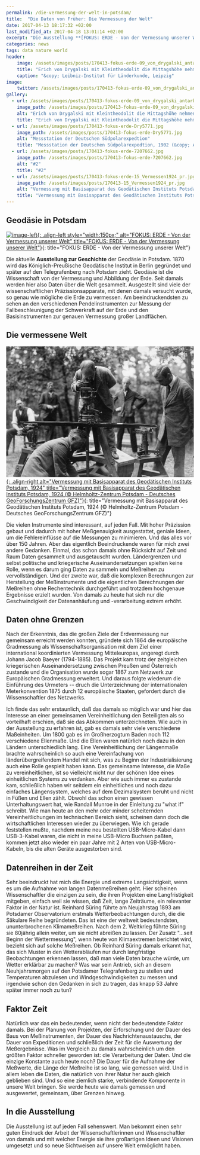 ```yaml
---
permalink: /die-vermessung-der-welt-in-potsdam/
title:  "Die Daten von Früher: Die Vermessung der Welt"
date: 2017-04-13 18:17:32 +02:00
last_modified_at: 2017-04-18 13:01:14 +02:00 
excerpt: "Die Ausstellung **[FOKUS: ERDE - Von der Vermessung unserer Welt](http://www.hbpg.de/Ausstellung_Fokus-Erde.html)** in Potsdam. Mindestens seit den astronomischen Berechnungen der Maya wird die Welt vermessen und Daten aufgezeichnet und analysiert. Und nicht erst Computer machen aufwendige und genaue Berechnungen möglich. Daten gibt es also schon sehr lange."
categories: news
tags: data nature world
header:
    image: /assets/images/posts/170413-fokus-erde-09_von_drygalski_antarktis_1902_pr_header.jpg
    title: "Erich von Drygalski mit Kleintheodolit die Mittagshöhe nehmend, Antarktis 17.09.1902 (&copy; Leibniz-Institut für Länderkunde, Leipzig)"
    caption: "&copy; Leibniz-Institut für Länderkunde, Leipzig"
image:
    twitter: /assets/images/posts/170413-fokus-erde-09_von_drygalski_antarktis_1902_pr.jpg
gallery:
  - url: /assets/images/posts/170413-fokus-erde-09_von_drygalski_antarktis_1902_pr.jpg
    image_path: /assets/images/posts/170413-fokus-erde-09_von_drygalski_antarktis_1902_pr.jpg
    alt: "Erich von Drygalski mit Kleintheodolit die Mittagshöhe nehmend, Antarktis 17.09.1902"
    title: "Erich von Drygalski mit Kleintheodolit die Mittagshöhe nehmend, Antarktis 17.09.1902 (&copy; Leibniz-Institut für Länderkunde, Leipzig)"
  - url: /assets/images/posts/170413-fokus-erde-Dry5771.jpg
    image_path: /assets/images/posts/170413-fokus-erde-Dry5771.jpg
    alt: "Messstation der Deutschen Südpolarexpedtion"
    title: "Messstation der Deutschen Südpolarexpedtion, 1902 (&copy; Archiv für Geographie)"
  - url: /assets/images/posts/170413-fokus-erde-7207662.jpg
    image_path: /assets/images/posts/170413-fokus-erde-7207662.jpg
    alt: "#2"
    title: "#2"
  - url: /assets/images/posts/170413-fokus-erde-15_Vermessen1924_pr.jpg
    image_path: /assets/images/posts/170413-15_Vermessen1924_pr.jpg
    alt: "Vermessung mit Basisapparat des Geodätischen Instituts Potsdam, 1924"
    title: "Vermessung mit Basisapparat des Geodätischen Instituts Potsdam, 1924 (&copy; Helmholtz-Zentrum Potsdam - Deutsches GeoForschungsZentrum GFZ)"
---
```


## Geodäsie in Potsdam

[![image-left](http://www.gfz-potsdam.de/uploads/pics/FokusErde.png){: .align-left style="width:150px;" alt="FOKUS: ERDE - Von der Vermessung unserer Welt" title="FOKUS: ERDE - Von der Vermessung unserer Welt"}](http://www.gfz-potsdam.de/uploads/pics/FokusErde.png){: title="FOKUS: ERDE - Von der Vermessung unserer Welt"}

Die aktuelle **Ausstellung zur Geschichte** der Geodäsie in Potsdam. 1870 wird das Königlich-Preußische Geodätische Institut in Berlin gegründet und später auf den Telegrafenberg nach Potsdam zieht. Geodäsie ist die Wissenschaft von der Vermessung und Abbildung der Erde. Seit damals werden hier also Daten über die Welt gesammelt. Ausgestellt sind viele der wissenschaftlichen Präzissionsapparate, mit denen damals versucht wurde, so genau wie mögliche die Erde zu vermessen. Am beeindruckendsten zu sehen an den verschiedenen Pendelinstrumenten zur Messung der Fallbeschleunigung der Schwerkraft auf der Erde und den Basisinstrumenten zur genauen Vermessung großer Landflächen.

## Die vermessene Welt

[![image-right](/assets/images/posts/170413-fokus-erde-15_Vermessen1924_pr.jpg){: .align-right alt="Vermessung mit Basisapparat des Geodätischen Instituts Potsdam, 1924" title="Vermessung mit Basisapparat des Geodätischen Instituts Potsdam, 1924 (&copy; Helmholtz-Zentrum Potsdam - Deutsches GeoForschungsZentrum GFZ)"}](/assets/images/posts/170413-fokus-erde-15_Vermessen1924_pr.jpg){: title="Vermessung mit Basisapparat des Geodätischen Instituts Potsdam, 1924 (&copy; Helmholtz-Zentrum Potsdam - Deutsches GeoForschungsZentrum GFZ)"}

Die vielen Instrumente sind interessant, auf jeden Fall. Mit hoher Präzission gebaut und dadurch mit hoher Meßgenauigkeit ausgestattet, geniale Ideen, um die Fehlereinflüsse auf die Messungen zu minimieren. Und das alles vor über 150 Jahren.
Aber das eigentlich Beeindruckende waren für mich zwei andere Gedanken. Einmal, das schon damals ohne Rücksicht auf Zeit und Raum Daten gesammelt und ausgetauscht wurden. Ländergrenzen und selbst politische und kriegerische Auseinandersetzungen spielten keine Rolle, wenn es darum ging Daten zu sammeln und Meßreihen zu vervollständigen. Und der zweite war, daß die komplexen Berechnungen zur Herstellung der Meßinstrumente und die eigentlichen Berechnungen der Meßreihen ohne Rechentechnik durchgeführt und trotzdem hochgenaue Ergebnisse erzielt wurden. Von damals zu heute hat sich nur die Geschwindigkeit der Datenanhäufung und -verarbeitung extrem erhöht.

## Daten ohne Grenzen

Nach der Erkenntnis, das die großen Ziele der Erdvermessung nur gemeinsam erreicht werden konnten, gründete sich 1864 die europäische Gradmessung als Wissenschaftsorganisation mit dem Ziel einer international koordinierten Vermessung Mitteleuropas, angeregt durch Johann Jacob Baeyer (1794-1885).
Das Projekt kam trotz der zeitgleichen kriegerischen Auseinandersetzung zwischen Preußen und Österreich zustande und die Organisation wurde sogar 1867 zum Netzwerk zur Europäischen Gradmessung erweitert. Und daraus folgte wiederum die Einführung des Urmeters -- druch die Unterzeichnung der internationalen Meterkonvention 1875 durch 12 europäische Staaten, gefordert durch die Wissenschaftler des Netzwerks. 

Ich finde das sehr erstaunlich, daß das damals so möglich war und hier das Interesse an einer gemeinsamen Vereinheitlichung den Beteiligten als so vorteilhaft erschien, daß sie das Abkommen unterzeichneten. Wie auch in der Ausstellung zu erfahren ist, gab es damals sehr viele  verschiedene Maßeinheiten. Um 1800 gab es im Großherzogtum Baden noch 112 verschiedene Ellenmaße. Und die Ellen waren natürlich noch dazu in den Ländern unterschiedlich lang. Eine Vereinheitlichung der Längenmaße brachte wahrscheinlich so auch eine  Vereinfachung von länderübergreifendem Handel mit sich, was zu Beginn der Industrialisierung auch eine Rolle gespielt haben kann. Das gemeinsame Interesse, die Maße zu vereinheitlichen, ist so vielleicht nicht nur der schönen Idee eines einheitlichen Systems zu verdanken. Aber wie auch immer es zustande kam, schließlich haben wir seitdem ein einheitliches und noch dazu einfaches Längensystem, welches auf dem Dezimalsystem beruht und nicht in Füßen und Ellen zählt. Obwohl das schon einen gewissen Unterhaltungswert hat, wie Randall Munroe in der Einleitung zu "what if" schreibt. 
Wie man heute an den mehr oder minder scheiternden Vereinheitlichungen im technischen Bereich sieht, scheinen dann doch die wirtschaftlichen Interessen wieder zu überwiegen. Wie ich gerade feststellen mußte, nachdem meine neu bestellten USB-Micro-Kabel dann USB-3-Kabel waren, die nicht in meine USB-Micro Buchsen paßten, kommen jetzt also wieder ein paar Jahre mit 2 Arten von USB-Micro-Kabeln, bis die alten Geräte ausgestorben sind. 

## Datenreihen in der Zeit

Sehr beeindruckt hat mich die Energie und extreme Langsichtigkeit, wenn es um die Aufnahme von langen Datenmeßreihen geht. Hier scheinen Wissenschaftler die einzigen zu sein, die ihren Projekten eine Langfristigkeit mitgeben, einfach weil sie wissen, daß Zeit, lange Zeiträume, ein relevanter Faktor in der Natur ist. 
Reinhard Süring führte am Neujahrstag 1893 am Potsdamer Observatorium erstmals Wetterbeobachtungen durch, die die Säkulare Reihe begründeten. Das ist eine der weltweit bedeutendsten, ununterbrochenen Klimameßreihen. Nach dem 2. Weltkrieg führte Süring sie 80jährig allein weiter, um sie nicht abreißen zu lassen.
Der Zusatz "...seit Beginn der Wettermessung", wenn heute von Klimaextremen berichtet wird, bezieht sich auf solche Meßreihen. Ob Reinhard Süring damals erkannt hat, das sich Muster in den Wetterabläufen nur durch langfristige Beobachtungen erkennen lassen, daß man viele Daten brauche würde, um  Wetter erklärbar zu machen? Was war sein Antrieb, sich an diesem Neuhjahrsmorgen auf den Potsdamer Telegrafenberg zu stellen und Temperaturen abzulesen und Windgeschwindigkeiten zu messen und irgendwie schon den Gedanken in sich zu tragen, das knapp 53 Jahre später immer noch zu tun?

## Faktor Zeit

Natürlich war das ein bedeutender, wenn nicht der bedeutendste Faktor damals. Bei der Planung von Projekten, der Erforschung und der Dauer des Baus von Meßinstrumenten, der Dauer des Nachrichtenaustauschs, der Dauer von Expeditionen und schließlich der Zeit für die Auswertung der Meßergebnisse. Was im Vergleich zu damals wahrscheinlich um den größten Faktor schneller geworden ist: die Verarbeitung der Daten. Und die einzige Konstante auch heute noch? Die Dauer für die Aufnahme der Meßwerte, die Länge der Meßreihe ist so lang, wie gemessen wird. Und in allem leben die Daten, die natürlich von ihrer Natur her auch gleich geblieben sind. Und so eine ziemlich starke, verbindende Komponente in unsere Welt bringen. Sie werde heute wie damals gemessen und ausgewertet, gemeinsam, über Grenzen hinweg.

## In die Ausstellung

Die Ausstellung ist auf jeden Fall sehenswert. Man bekommt einen sehr guten Eindruck der Arbeit der Wissenschaftlerinnen und Wissenschaftler von damals und mit welcher Energie sie ihre großartigen Ideen und Visionen umgesetzt und so neue Sichtweisen auf unsere Welt ermöglicht haben.
